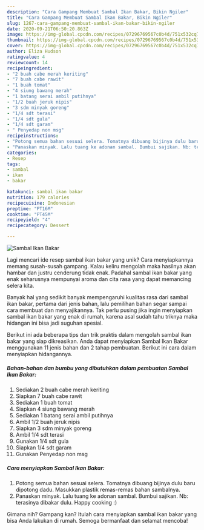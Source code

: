 ```yaml
---
description: "Cara Gampang Membuat Sambal Ikan Bakar, Bikin Ngiler"
title: "Cara Gampang Membuat Sambal Ikan Bakar, Bikin Ngiler"
slug: 1267-cara-gampang-membuat-sambal-ikan-bakar-bikin-ngiler
date: 2020-09-21T06:50:20.863Z
image: https://img-global.cpcdn.com/recipes/07296769567c0b4d/751x532cq70/sambal-ikan-bakar-foto-resep-utama.jpg
thumbnail: https://img-global.cpcdn.com/recipes/07296769567c0b4d/751x532cq70/sambal-ikan-bakar-foto-resep-utama.jpg
cover: https://img-global.cpcdn.com/recipes/07296769567c0b4d/751x532cq70/sambal-ikan-bakar-foto-resep-utama.jpg
author: Eliza Hudson
ratingvalue: 4
reviewcount: 14
recipeingredient:
- "2 buah cabe merah keriting"
- "7 buah cabe rawit"
- "1 buah tomat"
- "4 siung bawang merah"
- "1 batang serai ambil putihnya"
- "1/2 buah jeruk nipis"
- "3 sdm minyak goreng"
- "1/4 sdt terasi"
- "1/4 sdt gula"
- "1/4 sdt garam"
- " Penyedap non msg"
recipeinstructions:
- "Potong semua bahan sesuai selera. Tomatnya dibuang bijinya dulu baru dipotong dadu. Masukkan plastik remas-remas bahan sambalnya."
- "Panaskan minyak. Lalu tuang ke adonan sambal. Bumbui sajikan. Nb: terasinya dibakar dulu. Happy cooking :)"
categories:
- Resep
tags:
- sambal
- ikan
- bakar

katakunci: sambal ikan bakar 
nutrition: 179 calories
recipecuisine: Indonesian
preptime: "PT16M"
cooktime: "PT45M"
recipeyield: "4"
recipecategory: Dessert

---
```



![Sambal Ikan Bakar](https://img-global.cpcdn.com/recipes/07296769567c0b4d/751x532cq70/sambal-ikan-bakar-foto-resep-utama.jpg)

Lagi mencari ide resep sambal ikan bakar yang unik? Cara menyiapkannya memang susah-susah gampang. Kalau keliru mengolah maka hasilnya akan hambar dan justru cenderung tidak enak. Padahal sambal ikan bakar yang enak seharusnya mempunyai aroma dan cita rasa yang dapat memancing selera kita.



Banyak hal yang sedikit banyak mempengaruhi kualitas rasa dari sambal ikan bakar, pertama dari jenis bahan, lalu pemilihan bahan segar sampai cara membuat dan menyajikannya. Tak perlu pusing jika ingin menyiapkan sambal ikan bakar yang enak di rumah, karena asal sudah tahu triknya maka hidangan ini bisa jadi suguhan spesial.


Berikut ini ada beberapa tips dan trik praktis dalam mengolah sambal ikan bakar yang siap dikreasikan. Anda dapat menyiapkan Sambal Ikan Bakar menggunakan 11 jenis bahan dan 2 tahap pembuatan. Berikut ini cara dalam menyiapkan hidangannya.

<!--inarticleads1-->

##### Bahan-bahan dan bumbu yang dibutuhkan dalam pembuatan Sambal Ikan Bakar:

1. Sediakan 2 buah cabe merah keriting
1. Siapkan 7 buah cabe rawit
1. Sediakan 1 buah tomat
1. Siapkan 4 siung bawang merah
1. Sediakan 1 batang serai ambil putihnya
1. Ambil 1/2 buah jeruk nipis
1. Siapkan 3 sdm minyak goreng
1. Ambil 1/4 sdt terasi
1. Gunakan 1/4 sdt gula
1. Siapkan 1/4 sdt garam
1. Gunakan  Penyedap non msg




<!--inarticleads2-->

##### Cara menyiapkan Sambal Ikan Bakar:

1. Potong semua bahan sesuai selera. Tomatnya dibuang bijinya dulu baru dipotong dadu. Masukkan plastik remas-remas bahan sambalnya.
1. Panaskan minyak. Lalu tuang ke adonan sambal. Bumbui sajikan. Nb: terasinya dibakar dulu. Happy cooking :)




Gimana nih? Gampang kan? Itulah cara menyiapkan sambal ikan bakar yang bisa Anda lakukan di rumah. Semoga bermanfaat dan selamat mencoba!
